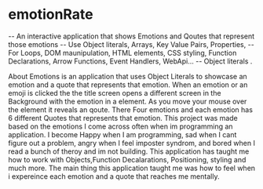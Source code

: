 # emotionRate

-- An interactive application that shows Emotions and Qoutes that represent those emotions
-- Use Object literals, Arrays, Key Value Pairs, Properties,
-- For Loops, DOM maunipulation, HTML elements, CSS styling, Function Declarations, Arrow Functions, Event Handlers, WebApi...
-- Object literals .

About Emotions is an application that uses Object Literals to showcase an emotion and a quote that represents that emotion. When an emotion or an emoji is clicked the the title screen opens a different screen in the Background with the emotion in a element. As you move your mouse over the element it reveals an qoute. There Four emotions and each emotion has 6 different Quotes that represents that emotion. This project was made based on the emotions I come across often when im programming an application. I become Happy when I am programming, sad when I cant figure out a problem, angry when I feel imposter syndrom, and bored when I read a bunch of theroy and im not building. This application has taught me how to work with Objects,Function Decalarations, Positioning, styling and much more. The main thing this application taught me was how to feel when i expereince each emotion and a quote that reaches me mentally.
